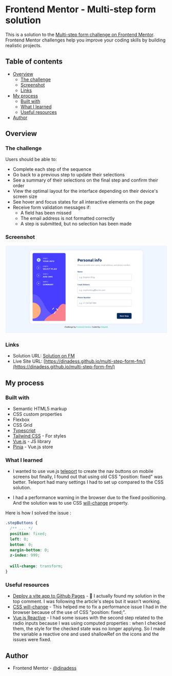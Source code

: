 # Frontend Mentor - Multi-step form solution

This is a solution to the [Multi-step form challenge on Frontend Mentor](https://www.frontendmentor.io/challenges/multistep-form-YVAnSdqQBJ). Frontend Mentor challenges help you improve your coding skills by building realistic projects.

## Table of contents

- [Overview](#overview)
  - [The challenge](#the-challenge)
  - [Screenshot](#screenshot)
  - [Links](#links)
- [My process](#my-process)
  - [Built with](#built-with)
  - [What I learned](#what-i-learned)
  - [Useful resources](#useful-resources)
- [Author](#author)

## Overview

### The challenge

Users should be able to:

- Complete each step of the sequence
- Go back to a previous step to update their selections
- See a summary of their selections on the final step and confirm their order
- View the optimal layout for the interface depending on their device's screen size
- See hover and focus states for all interactive elements on the page
- Receive form validation messages if:
  - A field has been missed
  - The email address is not formatted correctly
  - A step is submitted, but no selection has been made

### Screenshot

![Screenshot](./screenshot.png)

### Links

- Solution URL: [Solution on FM](https://www.frontendmentor.io/solutions/multi-step-form-vuejs-and-tailwindcss-and-pinia-SjukFvZ3ca)
- Live Site URL: [https://dinadess.github.io/multi-step-form-fm/](https://dinadess.github.io/multi-step-form-fm/)

## My process

### Built with

- Semantic HTML5 markup
- CSS custom properties
- Flexbox
- CSS Grid
- [Typescript](https://www.typescriptlang.org/)
- [Tailwind CSS](https://tailwindcss.com/) - For styles
- [Vue.js](https://vuejs.org/) - JS library
- [Pinia](https://pinia.vuejs.org/) - Vue.js store

### What I learned

- I wanted to use vue.js [teleport](https://vuejs.org/guide/built-ins/teleport.html) to create the nav buttons on mobile screens but finally, I found out that using old CSS "position: fixed" was better. Teleport had many settings I had to set up compared to the CSS solution.

- I had a performance warning in the browser due to the fixed positioning. And the solution was to use CSS [will-change](https://developer.mozilla.org/en-US/docs/Web/CSS/will-change) property.

Here is how I solved the issue :

```css
.stepButtons {
  /** ... */
  position: fixed;
  left: 0;
  bottom: 0;
  margin-bottom: 0;
  z-index: 999;

  will-change: transform;
}
```

### Useful resources

- [Deploy a vite app to Github Pages](https://dev.to/shashannkbawa/deploying-vite-app-to-github-pages-3ane) - 🥳 I actually found my solution in the top comment. I was following the article's steps but it wasn't working.
- [CSS will-change](https://developer.mozilla.org/en-US/docs/Web/CSS/will-change) - This helped me to fix a performance issue I had in the browser because of the use of CSS "position: fixed;".
- [Vue.js Reactive](https://vuejs.org/api/reactivity-core.html#reactive) - I had some issues with the second step related to the radio inputs because I was using computed properties : when I checked them, the style for the checked state was no longer applying. So I made the variable a reactive one and used shallowRef on the icons and the issues were fixed.

## Author

- Frontend Mentor - [@dinadess](https://www.frontendmentor.io/profile/dinadess)
